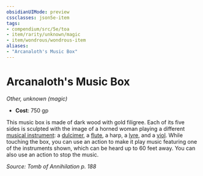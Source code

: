 ```yaml
---
obsidianUIMode: preview
cssclasses: json5e-item
tags:
- compendium/src/5e/toa
- item/rarity/unknown/magic
- item/wondrous/wondrous-item
aliases: 
- "Arcanaloth's Music Box"
---
```

# Arcanaloth's Music Box
*Other, unknown (magic)*  

- **Cost**: 750 gp

This music box is made of dark wood with gold filigree. Each of its five sides is sculpted with the image of a horned woman playing a different [musical instrument](/Systems/5e/items/musical-instrument.md): a [dulcimer](/Systems/5e/items/dulcimer.md), a [flute](/Systems/5e/items/flute.md), a harp, a [lyre](/Systems/5e/items/lyre.md), and a [viol](/Systems/5e/items/viol.md). While touching the box, you can use an action to make it play music featuring one of the instruments shown, which can be heard up to 60 feet away. You can also use an action to stop the music.

*Source: Tomb of Annihilation p. 188*